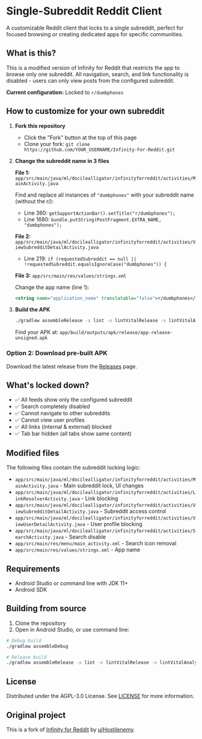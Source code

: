 # Single-Subreddit Reddit Client

A customizable Reddit client that locks to a single subreddit, perfect for focused browsing or creating dedicated apps for specific communities.

## What is this?

This is a modified version of Infinity for Reddit that restricts the app to browse only one subreddit. All navigation, search, and link functionality is disabled - users can only view posts from the configured subreddit.

**Current configuration:** Locked to `r/dumbphones`

## How to customize for your own subreddit

1. **Fork this repository**
   - Click the "Fork" button at the top of this page
   - Clone your fork: `git clone https://github.com/YOUR_USERNAME/Infinity-For-Reddit.git`

2. **Change the subreddit name in 3 files**

   **File 1:** `app/src/main/java/ml/docilealligator/infinityforreddit/activities/MainActivity.java`

   Find and replace all instances of `"dumbphones"` with your subreddit name (without the r/):
   - Line 360: `getSupportActionBar().setTitle("r/dumbphones");`
   - Line 1680: `bundle.putString(PostFragment.EXTRA_NAME, "dumbphones");`

   **File 2:** `app/src/main/java/ml/docilealligator/infinityforreddit/activities/ViewSubredditDetailActivity.java`

   - Line 219: `if (requestedSubreddit == null || !requestedSubreddit.equalsIgnoreCase("dumbphones")) {`

   **File 3:** `app/src/main/res/values/strings.xml`

   Change the app name (line 1):
   ```xml
   <string name="application_name" translatable="false">r/dumbphones</string>
   ```

3. **Build the APK**

   ```bash
   ./gradlew assembleRelease -x lint -x lintVitalRelease -x lintVitalAnalyzeRelease -x lintVitalReportRelease
   ```

   Find your APK at: `app/build/outputs/apk/release/app-release-unsigned.apk`

### Option 2: Download pre-built APK

Download the latest release from the [Releases](https://github.com/YOUR_USERNAME/Infinity-For-Reddit/releases) page.

## What's locked down?

- ✅ All feeds show only the configured subreddit
- ✅ Search completely disabled
- ✅ Cannot navigate to other subreddits
- ✅ Cannot view user profiles
- ✅ All links (internal & external) blocked
- ✅ Tab bar hidden (all tabs show same content)

## Modified files

The following files contain the subreddit locking logic:

- `app/src/main/java/ml/docilealligator/infinityforreddit/activities/MainActivity.java` - Main subreddit lock, UI changes
- `app/src/main/java/ml/docilealligator/infinityforreddit/activities/LinkResolverActivity.java` - Link blocking
- `app/src/main/java/ml/docilealligator/infinityforreddit/activities/ViewSubredditDetailActivity.java` - Subreddit access control
- `app/src/main/java/ml/docilealligator/infinityforreddit/activities/ViewUserDetailActivity.java` - User profile blocking
- `app/src/main/java/ml/docilealligator/infinityforreddit/activities/SearchActivity.java` - Search disable
- `app/src/main/res/menu/main_activity.xml` - Search icon removal
- `app/src/main/res/values/strings.xml` - App name

## Requirements

- Android Studio or command line with JDK 11+
- Android SDK

## Building from source

1. Clone the repository
2. Open in Android Studio, or use command line:

```bash
# Debug build
./gradlew assembleDebug

# Release build
./gradlew assembleRelease -x lint -x lintVitalRelease -x lintVitalAnalyzeRelease -x lintVitalReportRelease
```

## License

Distributed under the AGPL-3.0 License. See [LICENSE](LICENSE) for more information.

## Original project

This is a fork of [Infinity for Reddit](https://github.com/Docile-Alligator/Infinity-For-Reddit) by [u/Hostilenemy](https://www.reddit.com/user/Hostilenemy).
